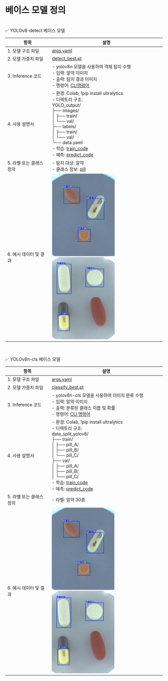 # 베이스 모델 정의
<br>
✅ YOLOv8-detect 베이스 모델

| 항목              | 설명                   | 
| --------------- | -------------------- | 
| 1. 모델 구조 파일     | [args.yaml](./yolov8n_detect/args.yaml)      | 
| 2. 모델 가중치 파일    | [detect_best.pt](./yolov8n_detect/best.pt) | 
| 3. Inference 코드 | - yolov8n 모델을 사용하여 객체 탐지 수행<br> - 입력: 알약 이미지<br> - 출력: 탐지 결과 이미지<br> - 명령어: [CLI명령어](./yolov8n_detect/inference) | 
| 4. 사용 설명서       | - 환경: Colab, !pip install ultralytics <br> - 디렉토리 구조: <br>YOLO_output/<br>├── images/<br>│   ├── train/<br>│   └── val/<br>├── labels/<br>│   ├── train/<br>│   └── val/<br>└── data.yaml<br> - 학습: [train_code](./yolov8n_detect/train) <br> - 예측: [predict_code](./yolov8n_detect/inference)   |
| 5. 라벨 또는 클래스 정의 | - 탐지 대상: 알약<br>  - 클래스 정보: [pill](./yolov8n_detect/data.yaml)         | 
| 6. 예시 데이터 및 결과  | <img src="./yolov8n_detect/detect_img1.jpg" width="200">  <img src="./yolov8n_detect/detect_img2.jpg" width="200">     | 

<br>

✅ YOLOv8n-cls 베이스 모델

| 항목              | 설명               | 
| --------------- | ---------------- | 
| 1. 모델 구조 파일     | [args.yaml]()  | 
| 2. 모델 가중치 파일    | [classify_best.pt]()   | 
| 3. Inference 코드 | - yolov8n-cls 모델을 사용하여 이미지 분류 수행<br> - 입력: 알약 이미지<br> - 출력: 분류된 클래스 이름 및 확률<br> - 명령어: [CLI 명령어]()  | 
| 4. 사용 설명서       |  - 환경: Colab, !pip install ultralytics <br> - 디렉토리 구조: <br>data_split_yolov8/<br>├── train/<br>│   ├── pill_A/<br>│   ├── pill_B/<br>│   └── pill_C/<br>├── val/<br>│   ├── pill_A/<br>│   ├── pill_B/<br>│   └── pill_C/<br> - 학습: [train_code]() <br> - 예측: [predict_code]() | 
| 5. 라벨 또는 클래스 정의 | - 라벨: 알약 30종    | 
| 6. 예시 데이터 및 결과  | <img src="./yolov8n_detect/detect_img1.jpg" width="200">  <img src="./yolov8n_detect/detect_img2.jpg" width="200">     | 
